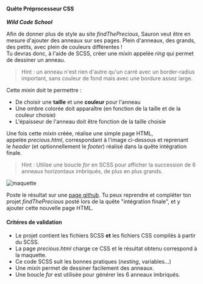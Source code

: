 #### Quête Préprocesseur CSS

**_Wild Code School_**

Afin de donner plus de style au site *findThePrecious*, Sauron veut être en mesure d'ajouter des anneaux sur ses pages. Plein d'anneaux, des grands, des petits, avec plein de couleurs différentes !\
Tu devras donc, à l'aide de SCSS, créer une *mixin* appelée *ring* qui permet de dessiner un anneau.

> Hint : un anneau n'est rien d'autre qu'un carré avec un border-radius important, sans couleur de fond mais avec une bordure assez large.

Cette *mixin* doit te permettre :

-   De choisir une **taille** et une **couleur** pour l'anneau
-   Une ombre colorée doit apparaître (en fonction de la taille et de la couleur choisie)
-   L'épaisseur de l'anneau doit être fonction de la taille choisie

Une fois cette *mixin* créée, réalise une simple page HTML, appelée *precious.html*, correspondant à l'image ci-dessous et reprenant le *header* (et optionnellement le *footer*) réalisé dans la quête intégration finale.

> Hint : Utilise une boucle *for* en SCSS pour afficher la succession de 6 anneaux horizontaux imbriqués, de plus en plus grands.

![maquette](http://images.innoveduc.fr/integration_precious_scss.png)

Poste le résultat sur une [page github](https://pages.github.com/). Tu peux reprendre et compléter ton projet *findThePrecious* posté lors de la quête "intégration finale", et y ajouter cette nouvelle page HTML.

#### Critéres de validation

-   Le projet contient les fichiers SCSS **et** les fichiers CSS compilés à partir du SCSS.
-   La page *precious.html* charge ce CSS et le résultat obtenu correspond à la maquette.
-   Ce code SCSS suit les bonnes pratiques (*nesting*, variables...)
-   Une *mixin* permet de dessiner facilement des anneaux.
-   Une boucle *for* est utilisée pour générer les 6 anneaux imbriqués.
